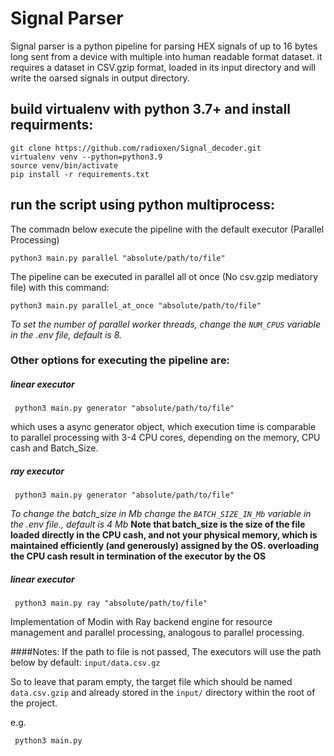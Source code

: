 # Signal Parser
Signal parser is a python pipeline for parsing HEX signals of up to 16 bytes long 
sent from a device with multiple into human readable format dataset.
it requires a dataset in CSV.gzip format, loaded in its input directory and
will write the oarsed signals in output directory.

## build virtualenv with python 3.7+ and install requirments:
```console
git clone https://github.com/radioxen/Signal_decoder.git
virtualenv venv --python=python3.9
source venv/bin/activate
pip install -r requirements.txt
```

## run the script using python multiprocess:
The commadn below execute the pipeline with the default executor (Parallel Processing) 

```console
python3 main.py parallel "absolute/path/to/file"
```

The pipeline can be executed in parallel all ot once (No csv.gzip mediatory file) with this command:
```console
python3 main.py parallel_at_once "absolute/path/to/file"
```

*To set the number of parallel worker threads, change the ``NUM_CPUS`` variable in the .env file, default is 8.*

### Other options for executing the pipeline are:

##### linear executor
 ```console
  python3 main.py generator "absolute/path/to/file"
 ```
which uses a async generator object, which execution time is 
comparable to parallel processing with 3-4 CPU cores, depending on the memory, CPU cash and Batch_Size.
##### ray executor
 ```console
  python3 main.py generator "absolute/path/to/file"
 ```
*To change the batch_size in Mb change the ``BATCH_SIZE_IN_Mb`` variable in the .env file., default is 4 Mb*
**Note that batch_size is the size of the file loaded directly in the CPU cash, and not your physical memory, which is maintained efficiently (and generously) assigned by the OS. overloading the CPU cash result in termination of the executor by the OS**

##### linear executor
 ```console
  python3 main.py ray "absolute/path/to/file"
 ```
Implementation of Modin with Ray backend engine for resource management and parallel processing, 
analogous to parallel processing.

####Notes:
If the path to file is not passed, The executors will use the path below by default:
`input/data.csv.gz`

So to leave that param empty, the target file which should be named `data.csv.gzip` 
and already stored in the `input/` directory within the root of the project. 

e.g.
```console
 python3 main.py 
```